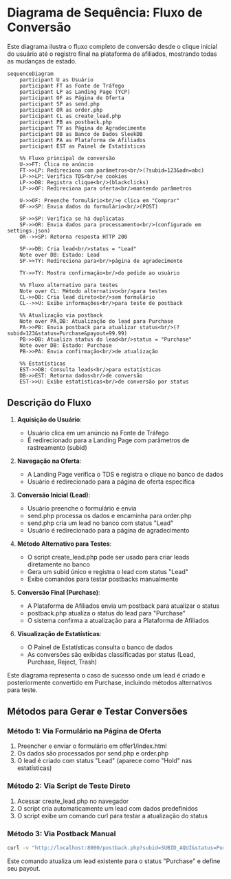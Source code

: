 # Diagrama de Sequência: Fluxo de Conversão

Este diagrama ilustra o fluxo completo de conversão desde o clique inicial do
usuário até o registro final na plataforma de afiliados, mostrando todas as
mudanças de estado.

```mermaid
sequenceDiagram
    participant U as Usuário
    participant FT as Fonte de Tráfego
    participant LP as Landing Page (YCP)
    participant OF as Página de Oferta
    participant SP as send.php
    participant OR as order.php
    participant CL as create_lead.php
    participant PB as postback.php
    participant TY as Página de Agradecimento
    participant DB as Banco de Dados SleekDB
    participant PA as Plataforma de Afiliados
    participant EST as Painel de Estatísticas

    %% Fluxo principal de conversão
    U->>FT: Clica no anúncio
    FT->>LP: Redireciona com parâmetros<br/>(?subid=123&adn=abc)
    LP->>LP: Verifica TDS<br/>e cookies
    LP->>DB: Registra clique<br/>(blackclicks)
    LP->>OF: Redireciona para oferta<br/>mantendo parâmetros

    U->>OF: Preenche formulário<br/>e clica em "Comprar"
    OF->>SP: Envia dados do formulário<br/>(POST)
    
    SP->>SP: Verifica se há duplicatas
    SP->>OR: Envia dados para processamento<br/>(configurado em settings.json)
    OR-->>SP: Retorna resposta HTTP 200
    
    SP->>DB: Cria lead<br/>status = "Lead"
    Note over DB: Estado: Lead
    SP->>TY: Redireciona para<br/>página de agradecimento
    
    TY->>TY: Mostra confirmação<br/>do pedido ao usuário
    
    %% Fluxo alternativo para testes
    Note over CL: Método alternativo<br/>para testes
    CL->>DB: Cria lead direto<br/>sem formulário
    CL-->>U: Exibe informações<br/>para teste de postback
    
    %% Atualização via postback
    Note over PA,DB: Atualização do lead para Purchase
    PA->>PB: Envia postback para atualizar status<br/>(?subid=123&status=Purchase&payout=99.99)
    PB->>DB: Atualiza status do lead<br/>status = "Purchase"
    Note over DB: Estado: Purchase
    PB->>PA: Envia confirmação<br/>de atualização
    
    %% Estatísticas
    EST->>DB: Consulta leads<br/>para estatísticas
    DB->>EST: Retorna dados<br/>de conversão
    EST->>U: Exibe estatísticas<br/>de conversão por status
```

## Descrição do Fluxo

1. **Aquisição do Usuário**:
   - Usuário clica em um anúncio na Fonte de Tráfego
   - É redirecionado para a Landing Page com parâmetros de rastreamento (subid)

2. **Navegação na Oferta**:
   - A Landing Page verifica o TDS e registra o clique no banco de dados
   - Usuário é redirecionado para a página de oferta específica

3. **Conversão Inicial (Lead)**:
   - Usuário preenche o formulário e envia
   - send.php processa os dados e encaminha para order.php
   - send.php cria um lead no banco com status "Lead"
   - Usuário é redirecionado para a página de agradecimento

4. **Método Alternativo para Testes**:
   - O script create_lead.php pode ser usado para criar leads diretamente no
     banco
   - Gera um subid único e registra o lead com status "Lead"
   - Exibe comandos para testar postbacks manualmente

5. **Conversão Final (Purchase)**:
   - A Plataforma de Afiliados envia um postback para atualizar o status
   - postback.php atualiza o status do lead para "Purchase"
   - O sistema confirma a atualização para a Plataforma de Afiliados

6. **Visualização de Estatísticas**:
   - O Painel de Estatísticas consulta o banco de dados
   - As conversões são exibidas classificadas por status (Lead, Purchase,
     Reject, Trash)

Este diagrama representa o caso de sucesso onde um lead é criado e
posteriormente convertido em Purchase, incluindo métodos alternativos para
teste.

## Métodos para Gerar e Testar Conversões

### Método 1: Via Formulário na Página de Oferta

1. Preencher e enviar o formulário em offer1/index.html
2. Os dados são processados por send.php e order.php
3. O lead é criado com status "Lead" (aparece como "Hold" nas estatísticas)

### Método 2: Via Script de Teste Direto

1. Acessar create_lead.php no navegador
2. O script cria automaticamente um lead com dados predefinidos
3. O script exibe um comando curl para testar a atualização do status

### Método 3: Via Postback Manual

```bash
curl -v "http://localhost:8000/postback.php?subid=SUBID_AQUI&status=Purchase&payout=99.99"
```

Este comando atualiza um lead existente para o status "Purchase" e define seu
payout.
